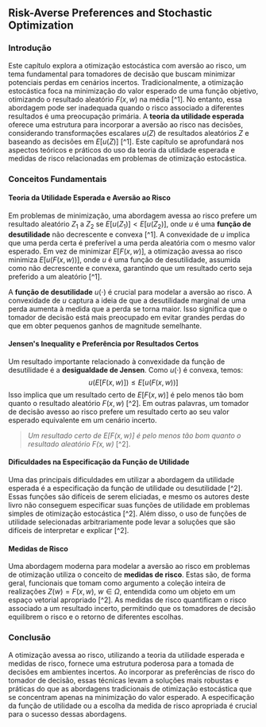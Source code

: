 ## Risk-Averse Preferences and Stochastic Optimization

### Introdução
Este capítulo explora a otimização estocástica com aversão ao risco, um tema fundamental para tomadores de decisão que buscam minimizar potenciais perdas em cenários incertos. Tradicionalmente, a otimização estocástica foca na minimização do valor esperado de uma função objetivo, otimizando o resultado aleatório $F(x, w)$ na média [^1]. No entanto, essa abordagem pode ser inadequada quando o risco associado a diferentes resultados é uma preocupação primária. A **teoria da utilidade esperada** oferece uma estrutura para incorporar a aversão ao risco nas decisões, considerando transformações escalares $u(Z)$ de resultados aleatórios $Z$ e baseando as decisões em $E[u(Z)]$ [^1]. Este capítulo se aprofundará nos aspectos teóricos e práticos do uso da teoria da utilidade esperada e medidas de risco relacionadas em problemas de otimização estocástica.

### Conceitos Fundamentais

#### Teoria da Utilidade Esperada e Aversão ao Risco
Em problemas de minimização, uma abordagem avessa ao risco prefere um resultado aleatório $Z_1$ a $Z_2$ se $E[u(Z_1)] < E[u(Z_2)]$, onde $u$ é uma **função de desutilidade** não decrescente e convexa [^1]. A convexidade de $u$ implica que uma perda certa é preferível a uma perda aleatória com o mesmo valor esperado. Em vez de minimizar $E[F(x, w)]$, a otimização avessa ao risco minimiza $E[u(F(x, w))]$, onde $u$ é uma função de desutilidade, assumida como não decrescente e convexa, garantindo que um resultado certo seja preferido a um aleatório [^1].

A **função de desutilidade** $u(\cdot)$ é crucial para modelar a aversão ao risco. A convexidade de $u$ captura a ideia de que a desutilidade marginal de uma perda aumenta à medida que a perda se torna maior. Isso significa que o tomador de decisão está mais preocupado em evitar grandes perdas do que em obter pequenos ganhos de magnitude semelhante.

#### Jensen's Inequality e Preferência por Resultados Certos
Um resultado importante relacionado à convexidade da função de desutilidade é a **desigualdade de Jensen**. Como $u(\cdot)$ é convexa, temos:
$$u(E[F(x, w)]) \leq E[u(F(x, w))]$$
Isso implica que um resultado certo de $E[F(x, w)]$ é pelo menos tão bom quanto o resultado aleatório $F(x, w)$ [^2]. Em outras palavras, um tomador de decisão avesso ao risco prefere um resultado certo ao seu valor esperado equivalente em um cenário incerto.
> *Um resultado certo de $E[F(x, w)]$ é pelo menos tão bom quanto o resultado aleatório $F(x, w)$* [^2].

#### Dificuldades na Especificação da Função de Utilidade
Uma das principais dificuldades em utilizar a abordagem da utilidade esperada é a especificação da função de utilidade ou desutilidade [^2]. Essas funções são difíceis de serem eliciadas, e mesmo os autores deste livro não conseguem especificar suas funções de utilidade em problemas simples de otimização estocástica [^2]. Além disso, o uso de funções de utilidade selecionadas arbitrariamente pode levar a soluções que são difíceis de interpretar e explicar [^2].

#### Medidas de Risco
Uma abordagem moderna para modelar a aversão ao risco em problemas de otimização utiliza o conceito de **medidas de risco**. Estas são, de forma geral, funcionais que tomam como argumento a coleção inteira de realizações $Z(w) = F(x, w)$, $w \in \Omega$, entendida como um objeto em um espaço vetorial apropriado [^2]. As medidas de risco quantificam o risco associado a um resultado incerto, permitindo que os tomadores de decisão equilibrem o risco e o retorno de diferentes escolhas.

### Conclusão
A otimização avessa ao risco, utilizando a teoria da utilidade esperada e medidas de risco, fornece uma estrutura poderosa para a tomada de decisões em ambientes incertos. Ao incorporar as preferências de risco do tomador de decisão, essas técnicas levam a soluções mais robustas e práticas do que as abordagens tradicionais de otimização estocástica que se concentram apenas na minimização do valor esperado. A especificação da função de utilidade ou a escolha da medida de risco apropriada é crucial para o sucesso dessas abordagens.
<!-- END -->